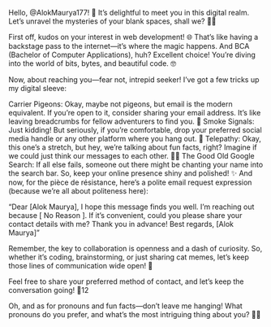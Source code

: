 Hello, @AlokMaurya177! 🌟 It’s delightful to meet you in this digital realm. Let’s unravel the mysteries of your blank spaces, shall we? 🕵️‍♂️

First off, kudos on your interest in web development! 🌐 That’s like having a backstage pass to the internet—it’s where the magic happens. And BCA (Bachelor of Computer Applications), huh? Excellent choice! You’re diving into the world of bits, bytes, and beautiful code. 🤓

Now, about reaching you—fear not, intrepid seeker! I’ve got a few tricks up my digital sleeve:

Carrier Pigeons: Okay, maybe not pigeons, but email is the modern equivalent. If you’re open to it, consider sharing your email address. It’s like leaving breadcrumbs for fellow adventurers to find you. 📧
Smoke Signals: Just kidding! But seriously, if you’re comfortable, drop your preferred social media handle or any other platform where you hang out. 📱
Telepathy: Okay, this one’s a stretch, but hey, we’re talking about fun facts, right? Imagine if we could just think our messages to each other. 🧘‍♂️
The Good Old Google Search: If all else fails, someone out there might be chanting your name into the search bar. So, keep your online presence shiny and polished! ✨
And now, for the pièce de résistance, here’s a polite email request expression (because we’re all about politeness here):

“Dear [Alok Maurya], I hope this message finds you well. I’m reaching out because [ No Reason ]. If it’s convenient, could you please share your contact details with me? Thank you in advance! Best regards, [Alok Maurya]”

Remember, the key to collaboration is openness and a dash of curiosity. So, whether it’s coding, brainstorming, or just sharing cat memes, let’s keep those lines of communication wide open! 🚀

Feel free to share your preferred method of contact, and let’s keep the conversation going! 💌12

Oh, and as for pronouns and fun facts—don’t leave me hanging! What pronouns do you prefer, and what’s the most intriguing thing about you? 🤔✨
